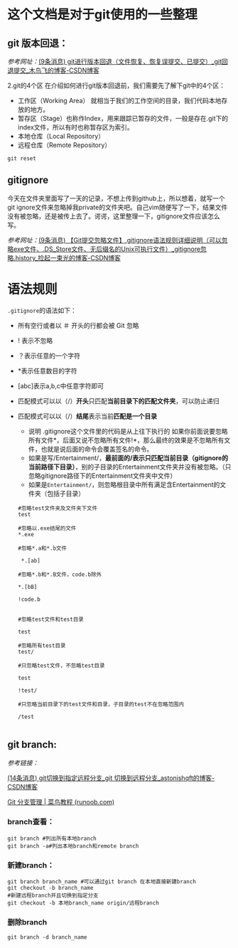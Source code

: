 # 这个文档是对于git使用的一些整理



## git 版本回退：

*参考网址：*[(9条消息) git进行版本回退（文件恢复、恢复误提交、已提交）_git回退提交_木鸟飞的博客-CSDN博客](https://blog.csdn.net/qing040513/article/details/109150075)

2.git的4个区
在介绍如何进行git版本回退前，我们需要先了解下git中的4个区：

* 工作区（Working Area） 就相当于我们的工作空间的目录，我们代码本地存放的地方。
* 暂存区（Stage）也称作Index，用来跟踪已暂存的文件，一般是存在.git下的index文件，所以有时也称暂存区为索引。
* 本地仓库（Local Repository）
* 远程仓库（Remote Repository）
















`git reset`











## gitignore

今天在文件夹里面写了一天的记录，不想上传到github上，所以想着，就写一个git ignore文件来忽略掉我private的文件夹吧。自己vim随便写了一下，结果文件没有被忽略，还是被传上去了。谔谔，这里整理一下，gitignore文件应该怎么写。

*参考网址：*[(9条消息) 【Git提交忽略文件】.gitignore语法规则详细说明（可以忽略exe文件、.DS_Store文件、无后缀名的Unix可执行文件）_gitignore忽略.history\_捡起一束光的博客-CSDN博客](https://blog.csdn.net/qq_43827595/article/details/100048727)

# 语法规则

`.gitignore`的语法如下：

- 所有空行或者以 ＃ 开头的行都会被 Git 忽略

- ! 表示不忽略

- ？表示任意的一个字符

- *表示任意数目的字符

- [abc]表示a,b,c中任意字符即可

- 匹配模式可以以（/）**开头**只匹配**当前目录下的匹配文件夹**，可以防止递归

- 匹配模式可以以（/）**结尾**表示当前**匹配是一个目录**

	- 说明
		.gitignore这个文件里的代码是从上往下执行的
		如果你前面说要忽略所有文件*，后面又说不忽略所有文件!*，那么最终的效果是不忽略所有文件，也就是说后面的命令会覆盖签名的命令。
	- 如果是写/Entertainment/，**最前面的/表示只匹配当前目录（gitignore的当前路径下目录）**，别的子目录的Entertainment文件夹并没有被忽略。（只忽略gitignore路径下的Entertainment文件夹中文件）
	- 如果是`Entertainment/`，则忽略根目录中所有满足含Entertainment的文件夹（包括子目录）

	

	```git
	#忽略test文件夹及文件夹下文件
	test
	
	#忽略以.exe结尾的文件
	*.exe
	
	#忽略*.a和*.b文件 
	
	 *.[ab]
	
	#忽略*.b和*.B文件，code.b除外
	
	*.[bB]
	
	!code.b
	
	
	#忽略test文件和test目录
	
	test
	
	#忽略所有test目录
	test/
	
	#只忽略test文件，不忽略test目录
	
	test
	
	!test/
	
	#只忽略当前目录下的test文件和目录，子目录的test不在忽略范围内
	
	/test
	
	
	```

## git branch:

*参考链接：*

[(14条消息) git切换到指定远程分支_git 切换到远程分支_astonishqft的博客-CSDN博客](https://blog.csdn.net/astonishqft/article/details/83029490)

[Git 分支管理 | 菜鸟教程 (runoob.com)](https://www.runoob.com/git/git-branch.html)

### branch查看：

```shell
git branch #列出所有本地branch
git branch -a#列出本地branch和remote branch
```

### 新建branch：

```shell
git branch branch_name #可以通过git branch 在本地直接新建branch
git checkout -b branch_name
#新建远程branch并且切换到指定分支
git checkout -b 本地branch_name origin/远程branch
```



### 删除branch

```shell
git branch -d branch_name
```

































